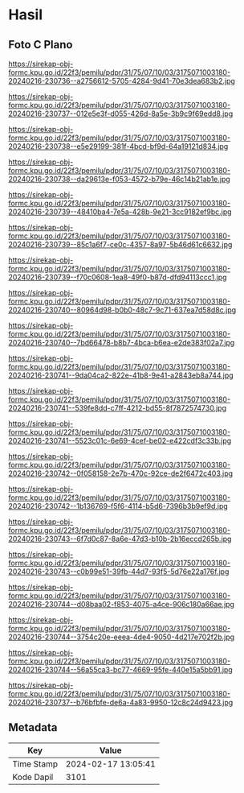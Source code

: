 # Hasil

## Foto C Plano

https://sirekap-obj-formc.kpu.go.id/22f3/pemilu/pdpr/31/75/07/10/03/3175071003180-20240216-230736--a2756612-5705-4284-9d41-70e3dea683b2.jpg

https://sirekap-obj-formc.kpu.go.id/22f3/pemilu/pdpr/31/75/07/10/03/3175071003180-20240216-230737--012e5e3f-d055-426d-8a5e-3b9c9f69edd8.jpg

https://sirekap-obj-formc.kpu.go.id/22f3/pemilu/pdpr/31/75/07/10/03/3175071003180-20240216-230738--e5e29199-381f-4bcd-bf9d-64a19121d834.jpg

https://sirekap-obj-formc.kpu.go.id/22f3/pemilu/pdpr/31/75/07/10/03/3175071003180-20240216-230738--da29613e-f053-4572-b79e-46c14b21ab1e.jpg

https://sirekap-obj-formc.kpu.go.id/22f3/pemilu/pdpr/31/75/07/10/03/3175071003180-20240216-230739--48410ba4-7e5a-428b-9e21-3cc9182ef9bc.jpg

https://sirekap-obj-formc.kpu.go.id/22f3/pemilu/pdpr/31/75/07/10/03/3175071003180-20240216-230739--85c1a6f7-ce0c-4357-8a97-5b46d61c6632.jpg

https://sirekap-obj-formc.kpu.go.id/22f3/pemilu/pdpr/31/75/07/10/03/3175071003180-20240216-230739--f70c0608-1ea8-49f0-b87d-dfd94113ccc1.jpg

https://sirekap-obj-formc.kpu.go.id/22f3/pemilu/pdpr/31/75/07/10/03/3175071003180-20240216-230740--80964d98-b0b0-48c7-9c71-637ea7d58d8c.jpg

https://sirekap-obj-formc.kpu.go.id/22f3/pemilu/pdpr/31/75/07/10/03/3175071003180-20240216-230740--7bd66478-b8b7-4bca-b6ea-e2de383f02a7.jpg

https://sirekap-obj-formc.kpu.go.id/22f3/pemilu/pdpr/31/75/07/10/03/3175071003180-20240216-230741--9da04ca2-822e-41b8-9e41-a2843eb8a744.jpg

https://sirekap-obj-formc.kpu.go.id/22f3/pemilu/pdpr/31/75/07/10/03/3175071003180-20240216-230741--539fe8dd-c7ff-4212-bd55-8f7872574730.jpg

https://sirekap-obj-formc.kpu.go.id/22f3/pemilu/pdpr/31/75/07/10/03/3175071003180-20240216-230741--5523c01c-6e69-4cef-be02-e422cdf3c33b.jpg

https://sirekap-obj-formc.kpu.go.id/22f3/pemilu/pdpr/31/75/07/10/03/3175071003180-20240216-230742--0f058158-2e7b-470c-92ce-de2f6472c403.jpg

https://sirekap-obj-formc.kpu.go.id/22f3/pemilu/pdpr/31/75/07/10/03/3175071003180-20240216-230742--1b136769-f5f6-4114-b5d6-7396b3b9ef9d.jpg

https://sirekap-obj-formc.kpu.go.id/22f3/pemilu/pdpr/31/75/07/10/03/3175071003180-20240216-230743--6f7d0c87-8a6e-47d3-b10b-2b16eccd265b.jpg

https://sirekap-obj-formc.kpu.go.id/22f3/pemilu/pdpr/31/75/07/10/03/3175071003180-20240216-230743--c0b99e51-39fb-44d7-93f5-5d76e22a176f.jpg

https://sirekap-obj-formc.kpu.go.id/22f3/pemilu/pdpr/31/75/07/10/03/3175071003180-20240216-230744--d08baa02-f853-4075-a4ce-906c180a66ae.jpg

https://sirekap-obj-formc.kpu.go.id/22f3/pemilu/pdpr/31/75/07/10/03/3175071003180-20240216-230744--3754c20e-eeea-4de4-9050-4d217e702f2b.jpg

https://sirekap-obj-formc.kpu.go.id/22f3/pemilu/pdpr/31/75/07/10/03/3175071003180-20240216-230744--56a55ca3-bc77-4669-95fe-440e15a5bb91.jpg

https://sirekap-obj-formc.kpu.go.id/22f3/pemilu/pdpr/31/75/07/10/03/3175071003180-20240216-230737--b76bfbfe-de6a-4a83-9950-12c8c24d9423.jpg


## Metadata

| Key        | Value               |
| ---------- | ------------------- |
| Time Stamp | 2024-02-17 13:05:41 |
| Kode Dapil | 3101                |




